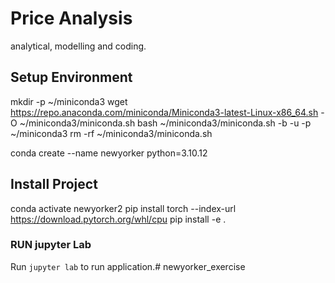 # Price Analysis
analytical, modelling and coding.


## Setup Environment
mkdir -p ~/miniconda3
wget https://repo.anaconda.com/miniconda/Miniconda3-latest-Linux-x86_64.sh -O ~/miniconda3/miniconda.sh
bash ~/miniconda3/miniconda.sh -b -u -p ~/miniconda3
rm -rf ~/miniconda3/miniconda.sh

conda create --name newyorker python=3.10.12
  
## Install Project
conda activate newyorker2
pip install torch --index-url https://download.pytorch.org/whl/cpu
pip install -e .

### RUN jupyter Lab
Run `jupyter lab` to run application.# newyorker_exercise
